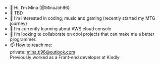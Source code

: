 - 👋 Hi, I’m Mina (@MinaJoh96)
- 💼 TBD
- 👀 I’m interested in coding, music and gaming (recently started my MTG journey)
- 🌱 I’m currently learning about AWS cloud console
- 💞️ I’m looking to collaborate on cool projects that can make me a better programmer.
- 📫 How to reach me:
<br/>private: mina.tj96@outlook.com
<br>Previously worked as a Front-end developer at Kindly
<!---
MinaJoh96/MinaJoh96 is a ✨ special ✨ repository because its `README.md` (this file) appears on your GitHub profile.
You can click the Preview link to take a look at your changes.
Developer at The Directorate of Fisheries
--->
